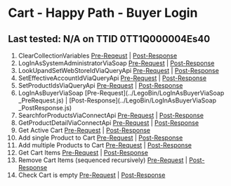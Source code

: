 # Cart - Happy Path - Buyer Login

## Last tested: N/A on TTID 0TT1Q000004Es40

1. ClearCollectionVariables [Pre-Reqeust](../LegoBin/ClearCollectionVariables_PreRequest.js) | [Post-Response](../LegoBin/ClearCollectionVariables_PostResponse.js)
1. LogInAsSystemAdministratorViaSoap [Pre-Request](../LegoBin/LogInAsSystemAdministratorViaSoap_PreRequest.js) | [Post-Response](../LegoBin/LogInAsSystemAdministratorViaSoap_PostResponse.js)
1. LookUpandSetWebStoreIdViaQueryApi [Pre-Request](../LegoBin/LookUpandSetWebStoreIdViaQueryApi_PreRequest.js) | [Post-Response](../LegoBin/LookUpandSetWebStoreIdViaQueryApi_PostResponse.js)
1. SetEffectiveAccountIdViaQueryApi [Pre-Request](../LegoBin/SetEffectiveAccountIdViaQueryApi_PreRequest.js) | [Post-Response](../LegoBin/SetEffectiveAccountIdViaQueryApi_PostResponse.js)
1. SetProductIdsViaQueryApi [Pre-Request](../LegoBin/SetProductIdsViaQueryApi_PreRequest.js) | [Post-Response](../LegoBin/SetProductIdsViaQueryApi_PostResponse.js)
1. LogInAsBuyerViaSoap [Pre-Request](../LegoBin/LogInAsBuyerViaSoap _PreRequest.js) | [Post-Response](../LegoBin/LogInAsBuyerViaSoap _PostResponse.js)
1. SearchforProductsViaConnectApi [Pre-Request](../LegoBin/SearchforProductsViaConnectApi_PreRequest.js) | [Post-Response](../LegoBin/SearchforProductsViaConnectApi_PostResponse.js)
1. GetProductDetailViaConnectApi [Pre-Request](../LegoBin/GetProductDetailViaConnectApi_PreRequest.js) | [Post-Response](../LegoBin/GetProductDetailViaConnectApi_PostResponse.js)
1. Get Active Cart [Pre-Request](../LegoBin/XYZ_PreRequest.js) | [Post-Response](../LegoBin/XYZ_PostResponse.js)
1. Add single Product to Cart [Pre-Request](../LegoBin/XYZ_PreRequest.js) | [Post-Response](../LegoBin/XYZ_PostResponse.js)
1. Add multiple Products to Cart [Pre-Request](../LegoBin/XYZ_PreRequest.js) | [Post-Response](../LegoBin/XYZ_PostResponse.js)
1. Get Cart Items [Pre-Request](../LegoBin/XYZ_PreRequest.js) | [Post-Response](../LegoBin/XYZ_PostResponse.js)
1. Remove Cart Items (sequenced recursively) [Pre-Request](../LegoBin/XYZ_PreRequest.js) | [Post-Response](../LegoBin/XYZ_PostResponse.js)
1. Check Cart is empty [Pre-Request](../LegoBin/XYZ_PreRequest.js) | [Post-Response](../LegoBin/XYZ_PostResponse.js)